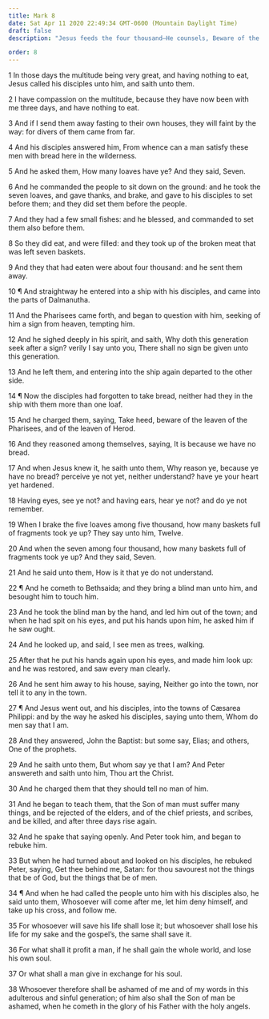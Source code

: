 ```yaml
---
title: Mark 8
date: Sat Apr 11 2020 22:49:34 GMT-0600 (Mountain Daylight Time)
draft: false
description: "Jesus feeds the four thousand—He counsels, Beware of the leaven of the Pharisees—He heals a blind man in Bethsaida—Peter testifies that Jesus is the Christ."

order: 8
---
```

    
1 In those days the multitude being very great, and having nothing to eat, Jesus called his disciples unto him, and saith unto them.

2 I have compassion on the multitude, because they have now been with me three days, and have nothing to eat.

3 And if I send them away fasting to their own houses, they will faint by the way: for divers of them came from far.

4 And his disciples answered him, From whence can a man satisfy these men with bread here in the wilderness.

5 And he asked them, How many loaves have ye? And they said, Seven.

6 And he commanded the people to sit down on the ground: and he took the seven loaves, and gave thanks, and brake, and gave to his disciples to set before them; and they did set them before the people.

7 And they had a few small fishes: and he blessed, and commanded to set them also before them.

8 So they did eat, and were filled: and they took up of the broken meat that was left seven baskets.

9 And they that had eaten were about four thousand: and he sent them away.

10 ¶ And straightway he entered into a ship with his disciples, and came into the parts of Dalmanutha.

11 And the Pharisees came forth, and began to question with him, seeking of him a sign from heaven, tempting him.

12 And he sighed deeply in his spirit, and saith, Why doth this generation seek after a sign? verily I say unto you, There shall no sign be given unto this generation.

13 And he left them, and entering into the ship again departed to the other side.

14 ¶ Now the disciples had forgotten to take bread, neither had they in the ship with them more than one loaf.

15 And he charged them, saying, Take heed, beware of the leaven of the Pharisees, and of the leaven of Herod.

16 And they reasoned among themselves, saying, It is because we have no bread.

17 And when Jesus knew it, he saith unto them, Why reason ye, because ye have no bread? perceive ye not yet, neither understand? have ye your heart yet hardened.

18 Having eyes, see ye not? and having ears, hear ye not? and do ye not remember.

19 When I brake the five loaves among five thousand, how many baskets full of fragments took ye up? They say unto him, Twelve.

20 And when the seven among four thousand, how many baskets full of fragments took ye up? And they said, Seven.

21 And he said unto them, How is it that ye do not understand.

22 ¶ And he cometh to Bethsaida; and they bring a blind man unto him, and besought him to touch him.

23 And he took the blind man by the hand, and led him out of the town; and when he had spit on his eyes, and put his hands upon him, he asked him if he saw ought.

24 And he looked up, and said, I see men as trees, walking.

25 After that he put his hands again upon his eyes, and made him look up: and he was restored, and saw every man clearly.

26 And he sent him away to his house, saying, Neither go into the town, nor tell it to any in the town.

27 ¶ And Jesus went out, and his disciples, into the towns of Cæsarea Philippi: and by the way he asked his disciples, saying unto them, Whom do men say that I am.

28 And they answered, John the Baptist: but some say, Elias; and others, One of the prophets.

29 And he saith unto them, But whom say ye that I am? And Peter answereth and saith unto him, Thou art the Christ.

30 And he charged them that they should tell no man of him.

31 And he began to teach them, that the Son of man must suffer many things, and be rejected of the elders, and of the chief priests, and scribes, and be killed, and after three days rise again.

32 And he spake that saying openly. And Peter took him, and began to rebuke him.

33 But when he had turned about and looked on his disciples, he rebuked Peter, saying, Get thee behind me, Satan: for thou savourest not the things that be of God, but the things that be of men.

34 ¶ And when he had called the people unto him with his disciples also, he said unto them, Whosoever will come after me, let him deny himself, and take up his cross, and follow me.

35 For whosoever will save his life shall lose it; but whosoever shall lose his life for my sake and the gospel’s, the same shall save it.

36 For what shall it profit a man, if he shall gain the whole world, and lose his own soul.

37 Or what shall a man give in exchange for his soul.

38 Whosoever therefore shall be ashamed of me and of my words in this adulterous and sinful generation; of him also shall the Son of man be ashamed, when he cometh in the glory of his Father with the holy angels.

